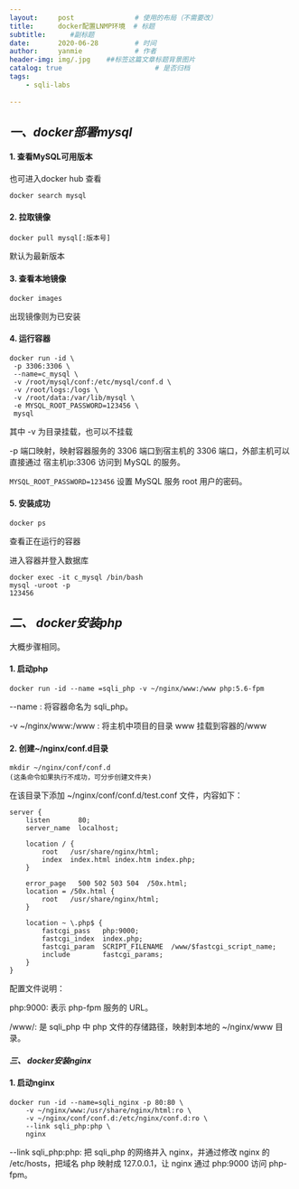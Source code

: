 ```yaml
---
layout:     post               # 使用的布局（不需要改）
title:      docker配置LNMP环境  # 标题 
subtitle:      #副标题
date:       2020-06-28         # 时间
author:     yanmie             # 作者
header-img: img/.jpg    ##标签这篇文章标题背景图片
catalog: true                       # 是否归档
tags:                               
    - sqli-labs
  
---
```


## ***一、docker部署mysql***

#### 1. 查看MySQL可用版本
也可进入docker hub 查看

	docker search mysql

#### 2. 拉取镜像
	docker pull mysql[:版本号]
默认为最新版本

#### 3. 查看本地镜像
	docker images
出现镜像则为已安装

#### 4. 运行容器
	docker run -id \
	 -p 3306:3306 \
	 --name=c_mysql \
	 -v /root/mysql/conf:/etc/mysql/conf.d \
	 -v /root/logs:/logs \
	 -v /root/data:/var/lib/mysql \
	 -e MYSQL_ROOT_PASSWORD=123456 \
	 mysql

其中 -v   为目录挂载，也可以不挂载

-p    端口映射，映射容器服务的 3306 端口到宿主机的 3306 端口，外部主机可以直接通过 宿主机ip:3306 访问到 MySQL 的服务。

`MYSQL_ROOT_PASSWORD=123456` 设置 MySQL 服务 root 用户的密码。

#### 5. 安装成功
	docker ps

查看正在运行的容器

进入容器并登入数据库

	docker exec -it c_mysql /bin/bash
	mysql -uroot -p
	123456

## ***二、 docker安装php***
大概步骤相同。

#### 1. 启动php

	docker run -id --name =sqli_php -v ~/nginx/www:/www php:5.6-fpm

--name  : 将容器命名为 sqli_php。

-v ~/nginx/www:/www : 将主机中项目的目录 www 挂载到容器的/www

#### 2. 创建~/nginx/conf.d目录
	mkdir ~/nginx/conf/conf.d 
	(这条命令如果执行不成功，可分步创建文件夹)

在该目录下添加 ~/nginx/conf/conf.d/test.conf 文件，内容如下：

	server {
    	listen       80;
    	server_name  localhost;
	
    	location / {
    	    root   /usr/share/nginx/html;
    	    index  index.html index.htm index.php;
    	}

    	error_page   500 502 503 504  /50x.html;
    	location = /50x.html {
    	    root   /usr/share/nginx/html;
    	}

    	location ~ \.php$ {
    	    fastcgi_pass   php:9000;
    	    fastcgi_index  index.php;
    	    fastcgi_param  SCRIPT_FILENAME  /www/$fastcgi_script_name;
	        include        fastcgi_params;
    	}
	}


配置文件说明：

php:9000: 表示 php-fpm 服务的 URL。

/www/: 是 sqli_php 中 php 文件的存储路径，映射到本地的 ~/nginx/www 目录。

#### ***三、 docker安装nginx***

#### 1. 启动nginx
	docker run -id --name=sqli_nginx -p 80:80 \
    	-v ~/nginx/www:/usr/share/nginx/html:ro \
    	-v ~/nginx/conf/conf.d:/etc/nginx/conf.d:ro \
    	--link sqli_php:php \
    	nginx

--link sqli_php:php: 把 sqli_php 的网络并入 nginx，并通过修改 nginx 的 /etc/hosts，把域名 php 映射成 127.0.0.1，让 nginx 通过 php:9000 访问 php-fpm。